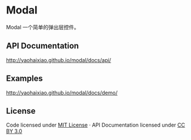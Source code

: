 # Modal
Modal 一个简单的弹出层控件。

## API Documentation

http://yaohaixiao.github.io/modal/docs/api/

## Examples

http://yaohaixiao.github.io/modal/docs/demo/

## License

Code licensed under <a href="http://opensource.org/licenses/mit-license.html">MIT License</a> · API
            Documentation licensed under <a href="http://creativecommons.org/licenses/by/3.0/">CC BY 3.0</a>
